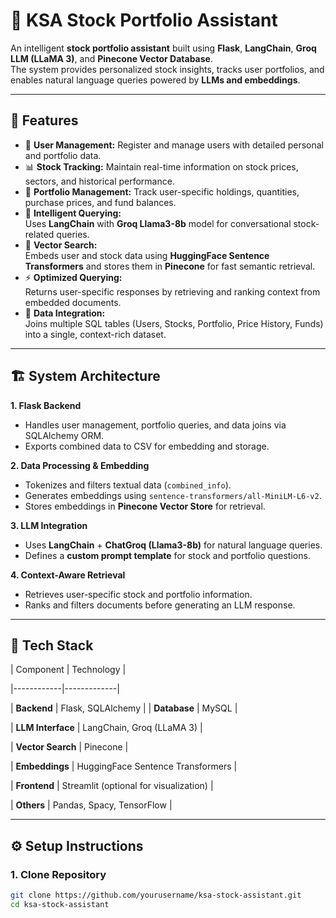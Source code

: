 # 🧠 KSA Stock Portfolio Assistant

An intelligent **stock portfolio assistant** built using **Flask**, **LangChain**, **Groq LLM (LLaMA 3)**, and **Pinecone Vector Database**.  
The system provides personalized stock insights, tracks user portfolios, and enables natural language queries powered by **LLMs and embeddings**.

---

## 🚀 Features

- 🔐 **User Management:** Register and manage users with detailed personal and portfolio data.  
- 📊 **Stock Tracking:** Maintain real-time information on stock prices, sectors, and historical performance.  
- 💼 **Portfolio Management:** Track user-specific holdings, quantities, purchase prices, and fund balances.  
- 🧩 **Intelligent Querying:**  
  Uses **LangChain** with **Groq Llama3-8b** model for conversational stock-related queries.  
- 🧠 **Vector Search:**  
  Embeds user and stock data using **HuggingFace Sentence Transformers** and stores them in **Pinecone** for fast semantic retrieval.  
- ⚡ **Optimized Querying:**  
  Returns user-specific responses by retrieving and ranking context from embedded documents.  
- 🧾 **Data Integration:**  
  Joins multiple SQL tables (Users, Stocks, Portfolio, Price History, Funds) into a single, context-rich dataset.

---

## 🏗️ System Architecture

**1. Flask Backend**
- Handles user management, portfolio queries, and data joins via SQLAlchemy ORM.  
- Exports combined data to CSV for embedding and storage.

**2. Data Processing & Embedding**
- Tokenizes and filters textual data (`combined_info`).
- Generates embeddings using `sentence-transformers/all-MiniLM-L6-v2`.
- Stores embeddings in **Pinecone Vector Store** for retrieval.

**3. LLM Integration**
- Uses **LangChain** + **ChatGroq (Llama3-8b)** for natural language queries.
- Defines a **custom prompt template** for stock and portfolio questions.

**4. Context-Aware Retrieval**
- Retrieves user-specific stock and portfolio information.
- Ranks and filters documents before generating an LLM response.

---

## 🧩 Tech Stack

| Component | Technology |

|------------|-------------|

| **Backend** | Flask, SQLAlchemy |
| **Database** | MySQL |

| **LLM Interface** | LangChain, Groq (LLaMA 3) |

| **Vector Search** | Pinecone |

| **Embeddings** | HuggingFace Sentence Transformers |

| **Frontend** | Streamlit (optional for visualization) |

| **Others** | Pandas, Spacy, TensorFlow |

---

## ⚙️ Setup Instructions

### 1. Clone Repository
```bash
git clone https://github.com/yourusername/ksa-stock-assistant.git
cd ksa-stock-assistant
